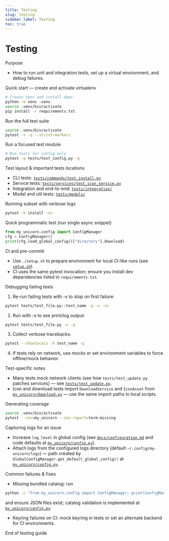 ```yaml
---
title: Testing
slug: testing
sidebar_label: Testing
toc: true
---
```


# Testing

Purpose
- How to run unit and integration tests, set up a virtual environment, and debug failures.

Quick start — create and activate virtualenv
```bash
# Create venv and install deps
python -m venv .venv
source .venv/bin/activate
pip install -r requirements.txt
```

Run the full test suite
```bash
source .venv/bin/activate
pytest -v -q --strict-markers
```

Run a focused test module
```bash
# Run tests for config only
pytest -q tests/test_config.py -q
```

Test layout & important tests locations
- CLI tests: [`tests/commands/test_install.py`](../tests/commands/test_install.py:1)  
- Service tests: [`tests/services/test_icon_service.py`](../tests/services/test_icon_service.py:1)  
- Integration and end-to-end: [`tests/integration/`](../tests/integration/:1)  
- Model and util tests: [`tests/models/`](../tests/models/:1)  

Running subset with verbose logs
```bash
pytest -k install -vv
```

Quick programmatic test (run single async snippet)
```python
from my_unicorn.config import ConfigManager
cfg = ConfigManager()
print(cfg.load_global_config()["directory"].download)
```

CI and pre-commit
- Use `./setup.sh` to prepare environment for local CI-like runs (see [`setup.sh`](../setup.sh:1)).  
- CI uses the same pytest invocation; ensure you install dev dependencies listed in `requirements.txt`.

Debugging failing tests
1. Re-run failing tests with -x to stop on first failure:
```bash
pytest tests/test_file.py::test_name -q -x -vv
```
2. Run with -s to see print/log output:
```bash
pytest tests/test_file.py -s -q
```
3. Collect verbose tracebacks:
```bash
pytest --showlocals -k test_name -q
```
4. If tests rely on network, use mocks or set environment variables to force offline/mock behavior.

Test-specific notes
- Many tests mock network clients (see how `tests/test_update.py` patches services) — see [`tests/test_update.py`](../tests/test_update.py:1).  
- Icon and download tests import `DownloadService` and `IconAsset` from [`my_unicorn/download.py`](../my_unicorn/download.py:1) — use the same import paths in local scripts.

Generating coverage
```bash
source .venv/bin/activate
pytest --cov=my_unicorn --cov-report=term-missing
```

Capturing logs for an issue
- Increase `log_level` in global config (see [`docs/configuration.md`](../docs/configuration.md:1) and code defaults at [`my_unicorn/config.py`](../my_unicorn/config.py:373)).  
- Attach logs from the configured logs directory (default `~/.config/my-unicorn/logs`) — path created by `GlobalConfigManager.get_default_global_config()` at [`my_unicorn/config.py`](../my_unicorn/config.py:391).

Common failures & fixes
- Missing bundled catalog: run
```bash
python -c "from my_unicorn.config import ConfigManager; print(ConfigManager().catalog_dir)"
```
and ensure JSON files exist; catalog validation is implemented at [`my_unicorn/config.py`](../my_unicorn/config.py:318).  
- Keyring failures on CI: mock keyring in tests or set an alternate backend for CI environments.

End of testing guide